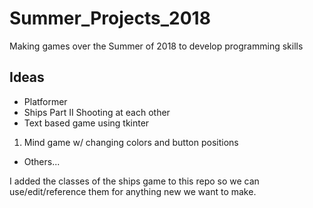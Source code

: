 # Summer_Projects_2018
Making games over the Summer of 2018 to develop programming skills
## Ideas
* Platformer
* Ships Part II Shooting at each other
* Text based game using tkinter
1. Mind game w/ changing colors and button positions
* Others...

I added the classes of the ships game to this repo so we can use/edit/reference them for anything new we want to make.